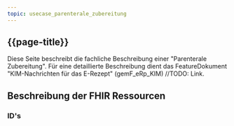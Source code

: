 ```yaml
---
topic: usecase_parenterale_zubereitung
---
```


## {{page-title}}

Diese Seite beschreibt die fachliche Beschreibung einer "Parenterale Zubereitung". Für eine detaillierte Beschreibung dient das FeatureDokument "KIM-Nachrichten für das E-Rezept" (gemF_eRp_KIM) //TODO: Link.

## Beschreibung der FHIR Ressourcen

### ID's
